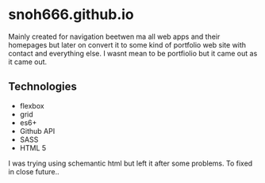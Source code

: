 # snoh666.github.io

Mainly created for navigation beetwen ma all web apps and their homepages but later on convert it to some kind of portfolio web site with contact and everything else. I wasnt mean to be portfiolio but it came out as it came out.

## Technologies
  - flexbox
  - grid
  - es6+
  - Github API
  - SASS
  - HTML 5
  
  I was trying using schemantic html but left it after some problems. To fixed in close future..
